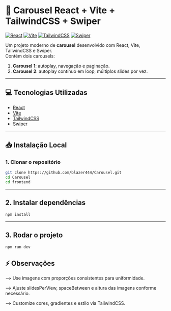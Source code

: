 # 🎠 Carousel React + Vite + TailwindCSS + Swiper

[![React](https://img.shields.io/badge/React-18.0-blue?logo=react)](https://reactjs.org/)
[![Vite](https://img.shields.io/badge/Vite-4.0-green?logo=vite)](https://vitejs.dev/)
[![TailwindCSS](https://img.shields.io/badge/TailwindCSS-3.3-cyan?logo=tailwind-css)](https://tailwindcss.com/)
[![Swiper](https://img.shields.io/badge/Swiper-10.0-orange)](https://swiperjs.com/)

Um projeto moderno de **carousel** desenvolvido com React, Vite, TailwindCSS e Swiper.  
Contém dois carousels:  

1. **Carousel 1**: autoplay, navegação e paginação.  
2. **Carousel 2**: autoplay contínuo em loop, múltiplos slides por vez.  

---

## 💻 Tecnologias Utilizadas

- [React](https://reactjs.org/)  
- [Vite](https://vitejs.dev/)  
- [TailwindCSS](https://tailwindcss.com/)  
- [Swiper](https://swiperjs.com/)  

---

## 📥 Instalação Local

### 1. Clonar o repositório
```bash
git clone https://github.com/blazer444/Carousel.git
cd Carousel
cd frontend
``` 

---

## 2. Instalar dependências
```bash
npm install
```

---

## 3. Rodar o projeto
``` bash
npm run dev
```

## ⚡ Observações

--> Use imagens com proporções consistentes para uniformidade.

--> Ajuste slidesPerView, spaceBetween e altura das imagens conforme necessário.

--> Customize cores, gradientes e estilo via TailwindCSS.
